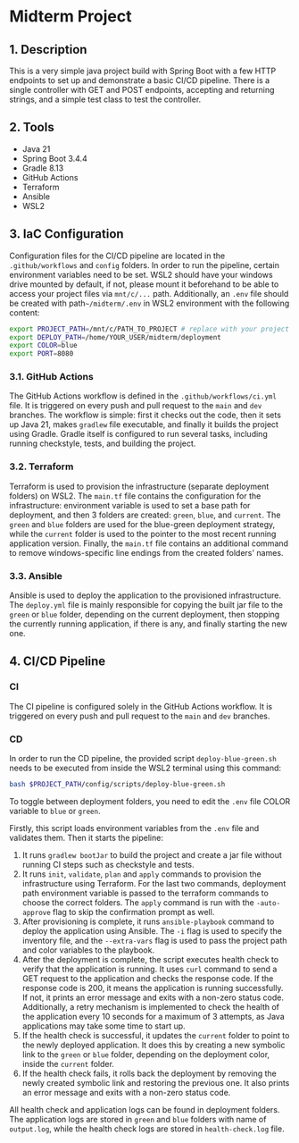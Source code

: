 # Midterm Project


## 1. Description
This is a very simple java project build with Spring Boot with a few HTTP endpoints to set up and demonstrate a basic CI/CD pipeline.
There is a single controller with GET and POST endpoints, accepting and returning strings, and a simple test class to test the controller.


## 2. Tools
- Java 21
- Spring Boot 3.4.4
- Gradle 8.13
- GitHub Actions
- Terraform
- Ansible
- WSL2


## 3. IaC Configuration
Configuration files for the CI/CD pipeline are located in the `.github/workflows` and `config` folders. In order to run the pipeline,
certain environment variables need to be set. WSL2 should have your windows drive mounted by default, if not, please mount it beforehand
to be able to access your project files via `mnt/c/...` path. Additionally, an `.env` file should be created with path`~/midterm/.env` 
in WSL2 environment with the following content:
```bash
export PROJECT_PATH=/mnt/c/PATH_TO_PROJECT # replace with your project path to access it from WSL2
export DEPLOY_PATH=/home/YOUR_USER/midterm/deployment
export COLOR=blue
export PORT=8080
```

### 3.1. GitHub Actions
The GitHub Actions workflow is defined in the `.github/workflows/ci.yml` file. It is triggered on every push and pull request to the `main` and `dev` branches.
The workflow is simple: first it checks out the code, then it sets up Java 21, makes `gradlew` file executable, and finally it builds the project using Gradle.
Gradle itself is configured to run several tasks, including running checkstyle, tests, and building the project.

### 3.2. Terraform
Terraform is used to provision the infrastructure (separate deployment folders) on WSL2. The `main.tf` file contains the configuration for the infrastructure:
environment variable is used to set a base path for deployment, and then 3 folders are created: `green`, `blue`, and `current`. The `green` and `blue` folders are used 
for the blue-green deployment strategy, while the `current` folder is used to the pointer to the most recent running application version.
Finally, the `main.tf` file contains an additional command to remove windows-specific line endings from the created folders' names.

### 3.3. Ansible
Ansible is used to deploy the application to the provisioned infrastructure. The `deploy.yml` file is mainly responsible for copying the built jar file to the `green` or `blue` folder, 
depending on the current deployment, then stopping the currently running application, if there is any, and finally starting the new one.


## 4. CI/CD Pipeline

### CI
The CI pipeline is configured solely in the GitHub Actions workflow. It is triggered on every push and pull request to the `main` and `dev` branches.

### CD
In order to run the CD pipeline, the provided script `deploy-blue-green.sh` needs to be executed from inside the WSL2 terminal using this command:
```bash
bash $PROJECT_PATH/config/scripts/deploy-blue-green.sh
```
To toggle between deployment folders, you need to edit the `.env` file COLOR variable to `blue` or `green`.

Firstly, this script loads environment variables from the `.env` file and validates them. Then it starts the pipeline:
1. It runs `gradlew bootJar` to build the project and create a jar file without running CI steps such as checkstyle and tests.
2. It runs `init`, `validate`, `plan` and `apply` commands to provision the infrastructure using Terraform. For the last two commands, deployment path environment variable is passed to the terraform commands to choose the correct folders. The `apply` command is run with the `-auto-approve` flag to skip the confirmation prompt as well.
3. After provisioning is complete, it runs `ansible-playbook` command to deploy the application using Ansible. The `-i` flag is used to specify the inventory file, and the `--extra-vars` flag is used to pass the project path and color variables to the playbook.
4. After the deployment is complete, the script executes health check to verify that the application is running. It uses `curl` command to send a GET request to the application and checks the response code. If the response code is 200, it means the application is running successfully. If not, it prints an error message and exits with a non-zero status code. Additionally, a retry mechanism is implemented to check the health of the application every 10 seconds for a maximum of 3 attempts, as Java applications may take some time to start up.
5. If the health check is successful, it updates the `current` folder to point to the newly deployed application. It does this by creating a new symbolic link to the `green` or `blue` folder, depending on the deployment color, inside the `current` folder.
6. If the health check fails, it rolls back the deployment by removing the newly created symbolic link and restoring the previous one. It also prints an error message and exits with a non-zero status code.

All health check and application logs can be found in deployment folders. The application logs are stored in `green` and `blue` folders with name of `output.log`, while the health check logs are stored in `health-check.log` file.
